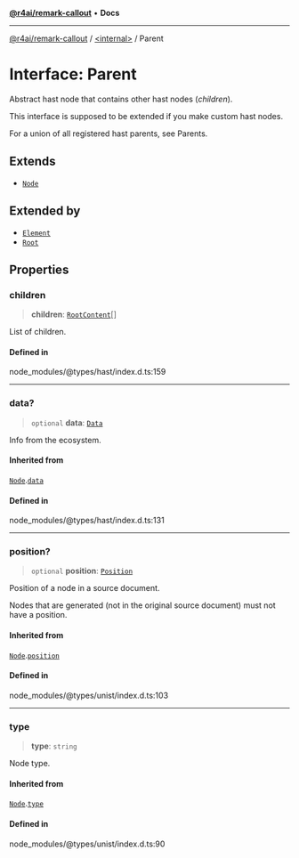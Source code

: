 [**@r4ai/remark-callout**](../../README.md) • **Docs**

***

[@r4ai/remark-callout](../../globals.md) / [\<internal\>](../README.md) / Parent

# Interface: Parent

Abstract hast node that contains other hast nodes (*children*).

This interface is supposed to be extended if you make custom hast nodes.

For a union of all registered hast parents, see Parents.

## Extends

- [`Node`](Node.md)

## Extended by

- [`Element`](Element.md)
- [`Root`](Root.md)

## Properties

### children

> **children**: [`RootContent`](../type-aliases/RootContent.md)[]

List of children.

#### Defined in

node\_modules/@types/hast/index.d.ts:159

***

### data?

> `optional` **data**: [`Data`](Data.md)

Info from the ecosystem.

#### Inherited from

[`Node`](Node.md).[`data`](Node.md#data-2)

#### Defined in

node\_modules/@types/hast/index.d.ts:131

***

### position?

> `optional` **position**: [`Position`](Position.md)

Position of a node in a source document.

Nodes that are generated (not in the original source document) must not
have a position.

#### Inherited from

[`Node`](Node.md).[`position`](Node.md#position-2)

#### Defined in

node\_modules/@types/unist/index.d.ts:103

***

### type

> **type**: `string`

Node type.

#### Inherited from

[`Node`](Node.md).[`type`](Node.md#type-2)

#### Defined in

node\_modules/@types/unist/index.d.ts:90
